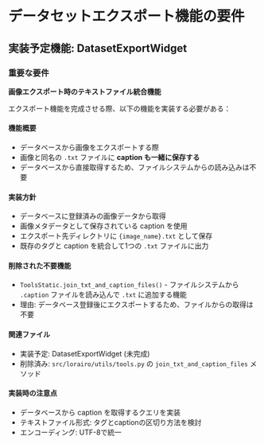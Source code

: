 # データセットエクスポート機能の要件

## 実装予定機能: DatasetExportWidget

### 重要な要件
**画像エクスポート時のテキストファイル統合機能**

エクスポート機能を完成させる際、以下の機能を実装する必要がある：

#### 機能概要
- データベースから画像をエクスポートする際
- 画像と同名の `.txt` ファイルに **caption も一緒に保存する**
- データベースから直接取得するため、ファイルシステムからの読み込みは不要

#### 実装方針
- データベースに登録済みの画像データから取得
- 画像メタデータとして保存されている caption を使用
- エクスポート先ディレクトリに `{image_name}.txt` として保存
- 既存のタグと caption を統合して1つの `.txt` ファイルに出力

#### 削除された不要機能
- `ToolsStatic.join_txt_and_caption_files()` - ファイルシステムから `.caption` ファイルを読み込んで `.txt` に追加する機能
- 理由: データベース登録後にエクスポートするため、ファイルからの取得は不要

#### 関連ファイル
- 実装予定: DatasetExportWidget (未完成)
- 削除済み: `src/lorairo/utils/tools.py` の `join_txt_and_caption_files` メソッド

#### 実装時の注意点
- データベースから caption を取得するクエリを実装
- テキストファイル形式: タグとcaptionの区切り方法を検討
- エンコーディング: UTF-8で統一
